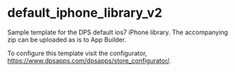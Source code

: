 default_iphone_library_v2
=========================

Sample template for the DPS default ios7 iPhone library. The accompanying zip can be uploaded as is to App Builder.

To configure this template visit the configurator, https://www.dpsapps.com/dpsapps/store_configurator/.
